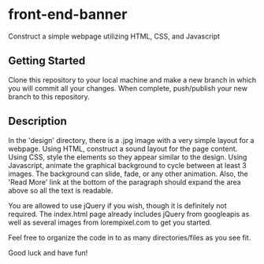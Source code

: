 # front-end-banner
Construct a simple webpage utilizing HTML, CSS, and Javascript

## Getting Started
Clone this repository to your local machine and make a new branch in which you will commit all your changes. When complete, push/publish your new branch to this repository.

## Description
In the 'design' directory, there is a .jpg image with a very simple layout for a webpage. Using HTML, construct a sound layout for the page content. Using CSS, style the elements so they appear similar to the design. Using Javascript, animate the graphical background to cycle between at least 3 images. The background can slide, fade, or any other animation. Also, the 'Read More' link at the bottom of the paragraph should expand the area above so all the text is readable.

You are allowed to use jQuery if you wish, though it is definitely not required. The index.html page already includes jQuery from googleapis as well as several images from lorempixel.com to get you started.

Feel free to organize the code in to as many directories/files as you see fit.

Good luck and have fun!